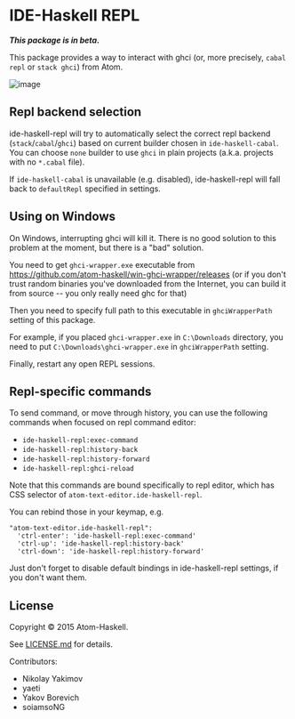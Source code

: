 # IDE-Haskell REPL

***This package is in beta.***

This package provides a way to interact with ghci (or, more precisely, `cabal repl` or `stack ghci`) from Atom.

![image](https://cloud.githubusercontent.com/assets/7275622/10709920/4fb7ff4a-7a48-11e5-831c-78e3fd0812b5.png)

## Repl backend selection

ide-haskell-repl will try to automatically select the correct repl backend (`stack`/`cabal`/`ghci`) based on current builder chosen in `ide-haskell-cabal`. You can choose `none` builder to use `ghci` in plain projects (a.k.a. projects with no `*.cabal` file).

If `ide-haskell-cabal` is unavailable (e.g. disabled), ide-haskell-repl will fall back to `defaultRepl` specified in settings.

## Using on Windows

On Windows, interrupting ghci will kill it. There is no good solution to this problem at the moment, but there is a "bad" solution.

You need to get `ghci-wrapper.exe` executable from https://github.com/atom-haskell/win-ghci-wrapper/releases (or if you don't trust random binaries you've downloaded from the Internet, you can build it from source -- you only really need ghc for that)

Then you need to specify full path to this executable in `ghciWrapperPath` setting of this package.

For example, if you placed `ghci-wrapper.exe` in `C:\Downloads` directory, you need to put `C:\Downloads\ghci-wrapper.exe` in `ghciWrapperPath` setting.

Finally, restart any open REPL sessions.

## Repl-specific commands

To send command, or move through history, you can use the following commands when focused on repl command editor:

* `ide-haskell-repl:exec-command`
* `ide-haskell-repl:history-back`
* `ide-haskell-repl:history-forward`
* `ide-haskell-repl:ghci-reload`

Note that this commands are bound specifically to repl editor, which has CSS selector of `atom-text-editor.ide-haskell-repl`.

You can rebind those in your keymap, e.g.

```
"atom-text-editor.ide-haskell-repl":
  'ctrl-enter': 'ide-haskell-repl:exec-command'
  'ctrl-up': 'ide-haskell-repl:history-back'
  'ctrl-down': 'ide-haskell-repl:history-forward'
```

Just don't forget to disable default bindings in ide-haskell-repl settings, if you don't want them.

## License

Copyright © 2015 Atom-Haskell.

See [LICENSE.md][LICENSE] for details.

[LICENSE]: https://github.com/atom-haskell/ide-haskell-repl/blob/master/LICENSE.md

Contributors:

* Nikolay Yakimov
* yaeti
* Yakov Borevich
* soiamsoNG
